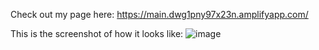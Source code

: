 Check out my page here: https://main.dwg1pny97x23n.amplifyapp.com/

This is the screenshot of how it looks like:
![image](https://user-images.githubusercontent.com/81587039/228969925-0f9f0889-6a55-4778-b6bc-c7f99eb620a7.png)
